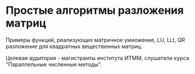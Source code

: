 # Простые алгоритмы разложения матриц


Примеры функций, реализующих матричное умножение, LU, LLt, QR разложение для квадратных вещественных матриц.

Целевая аудитория - магистранты института ИТММ, слушатели курса "Параллельные численные методы".
